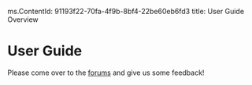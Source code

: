 ms.ContentId: 91193f22-70fa-4f9b-8bf4-22be60eb6fd3
title: User Guide Overview

# User Guide #


Please come over to the [forums](https://technetappsmain.redmond.corp.microsoft.com/Forums/windowsserver/en-US/home) and give us some feedback!



